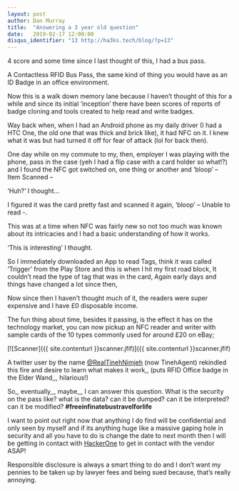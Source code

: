 ```yaml
---
layout: post
author: Dan Murray
title:  "Answering a 3 year old question"
date:   2019-02-17 12:00:00
disqus_identifier: "13 http://ha3ks.tech/blog/?p=13"
---
```

4 score and some time since I last thought of this, I had a bus pass.

A Contactless RFID Bus Pass, the same kind of thing you would have as an ID Badge in an office environment.

Now this is a walk down memory lane because I haven’t thought of this for a while and since its initial ‘inception’ there have been scores of reports of badge cloning and tools created to help read and write badges.

<!--more-->

Way back when, when I had an Android phone as my daily driver (I had a HTC One, the old one that was thick and brick like), it had NFC on it. I knew what it was but had turned it off for fear of attack (lol for back then).

One day while on my commute to my, then, employer I was playing with the phone, pass in the case (yeh I had a flip case with a card holder so what!?) and I found the NFC got switched on, one thing or another and ‘bloop’ – Item Scanned –

‘Huh?’ I thought…

I figured it was the card pretty fast and scanned it again, ‘bloop’ – Unable to read -.

This was at a time when NFC was fairly new so not too much was known about its intricacies and I had a basic understanding of how it works.

‘This is interesting’ I thought.

So I immediately downloaded an App to read Tags, think it was called ‘Trigger’ from the Play Store and this is when I hit my first road block, It couldn’t read the type of tag that was in the card, Again early days and things have changed a lot since then,

Now since then I haven’t thought much of it, the readers were super expensive and I have £0 disposable income.

The fun thing about time, besides it passing, is the effect it has on the technology market, you can now pickup an NFC reader and writer with sample cards of the 10 types commonly used for around £20 on eBay;

[![Scanner]({{ site.contenturl }}scanner.jfif)]({{ site.contenturl }}scanner.jfif)

A twitter user by the name [@RealTinehNimjeh](https://twitter.com/tinehagent?lang=en) (now TinehAgent) rekindled this fire and desire to learn what makes it work,, (puts RFID Office badge in the Elder Wand,,, hilarious!)

So,, eventually,,, maybe,,, I can answer this question. What is the security on the pass like? what is the data? can it be dumped? can it be interpreted? can it be modified? <b>#freeinfinatebustravelforlife</b>

I want to point out right now that anything I do find will be confidential and only seen by myself and if its anything huge like a massive gaping hole in security and all you have to do is change the date to next month then I will be getting in contact with [HackerOne](https://www.hackerone.com/) to get in contact with the vendor ASAP!

Responsible disclosure is always a smart thing to do and I don’t want my pennies to be taken up by lawyer fees and being sued because, that’s really annoying.